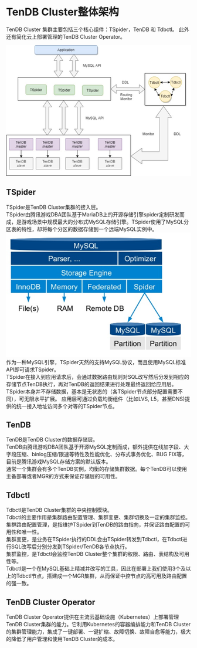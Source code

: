 # TenDB Cluster整体架构
TenDB Cluster 集群主要包括三个核心组件：TSpider，TenDB 和 Tdbctl。
此外还有简化云上部署管理的TenDB Cluster Operator。   

![pic](./pic/ar1.jpg)

## TSpider
TSpider是TenDB Cluster集群的接入层。   
TSpider由腾讯游戏DBA团队基于MariaDB上的开源存储引擎spider定制研发而成，是游戏场景中规模最大的分布式MySQL存储引擎。TSpider使用了MySQL分区表的特性，却将每个分区的数据存储到一个远端MySQL实例中。   
![pic](./pic/spider.png)
作为一种MySQL引擎，TSpider天然的支持MySQL协议，而且使用MySQL标准API即可请求TSpider。   
TSpider在接入到应用请求后，会通过数据路由规则对SQL改写然后分发到相应的存储节点TenDB执行，再对TenDB的返回结果进行处理最终返回给应用层。   
TSpider本身并不存储数据，基本是无状态的（各TSpider节点部分配置需要不同），可无限水平扩展。 应用层可通过负载均衡组件（比如LVS, L5，甚至DNS)提供的统一接入地址访问多个对等的TSpider节点。
## TenDB
TenDB是TenDB Cluster的数据存储层。   
TenDB由腾讯游戏DBA团队基于开源MySQL定制而成，额外提供在线加字段、大字段压缩、binlog压缩/限速等特性及性能优化、分布式事务优化、BUG FIX等， 目前是腾讯游戏MySQL存储方案的默认版本。   
通常一个集群会有多个TenDB实例，均衡的存储集群数据。每个TenDB可以使用主备部署或者MGR的方式来保证存储层的可用性。
## Tdbctl
Tdbctl是TenDB Cluster集群的中央控制模块。   
Tdbctl的主要作用是集群路由配置管理、集群变更、集群切换及一定的集群监控。   
集群路由配置管理，是指维护TSpider到TenDB的路由指向，并保证路由配置的可用性和唯一性。   
集群变更，是业务在TSpider执行的DDL会由TSpider转发到Tdbctl，在Tdbctl进行SQL改写后分别分发到TSpider/TenDB各节点执行。   
集群监控，是Tdbctl会监控TenDB Cluster整个集群的权限、路由、表结构及可用性等。   
Tdbctl是一个在MySQL基础上精减并改写的工具，因此在部署上我们使用3个及以上的Tdbctl节点，搭建成一个MGR集群，从而保证中控节点的高可用及路由配置的强一致。   
## TenDB Cluster Operator
TenDB Cluster Operator提供在主流云基础设施（Kubernetes）上部署管理 TenDB Cluster集群的能力。它利用Kubernetes的容器编排能力和TenDB Cluster的集群管理能力，集成了一键部署、一键扩缩、故障切换、故障自愈等能力，极大的降低了用户管理和使用TenDB Cluster的成本。

